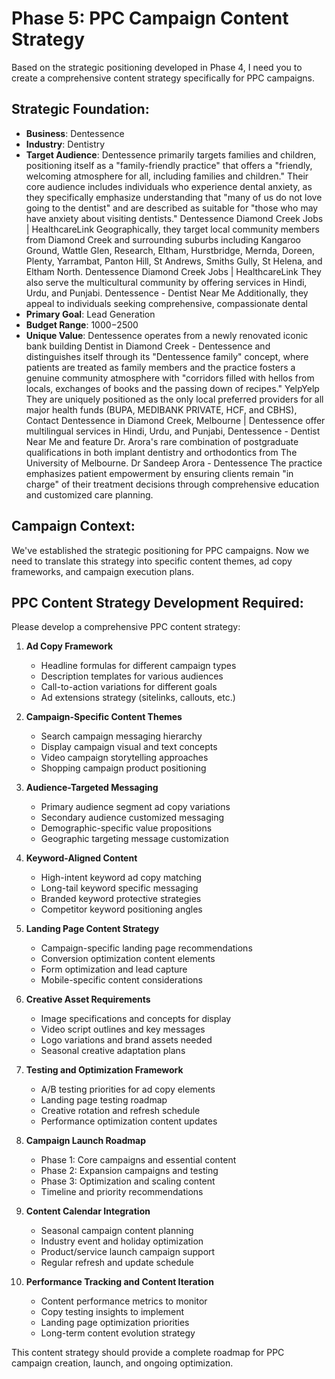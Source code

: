 # Phase 5: PPC Campaign Content Strategy

Based on the strategic positioning developed in Phase 4, I need you to create a comprehensive content strategy specifically for PPC campaigns.

## Strategic Foundation:
- **Business**: Dentessence
- **Industry**: Dentistry
- **Target Audience**: Dentessence primarily targets families and children, positioning itself as a "family-friendly practice" that offers a "friendly, welcoming atmosphere for all, including families and children." Their core audience includes individuals who experience dental anxiety, as they specifically emphasize understanding that "many of us do not love going to the dentist" and are described as suitable for "those who may have anxiety about visiting dentists." Dentessence Diamond Creek Jobs | HealthcareLink Geographically, they target local community members from Diamond Creek and surrounding suburbs including Kangaroo Ground, Wattle Glen, Research, Eltham, Hurstbridge, Mernda, Doreen, Plenty, Yarrambat, Panton Hill, St Andrews, Smiths Gully, St Helena, and Eltham North. Dentessence Diamond Creek Jobs | HealthcareLink They also serve the multicultural community by offering services in Hindi, Urdu, and Punjabi. Dentessence - Dentist Near Me Additionally, they appeal to individuals seeking comprehensive, compassionate dental
- **Primary Goal**: Lead Generation
- **Budget Range**: $1000-$2500
- **Unique Value**: Dentessence operates from a newly renovated iconic bank building Dentist in Diamond Creek - Dentessence and distinguishes itself through its "Dentessence family" concept, where patients are treated as family members and the practice fosters a genuine community atmosphere with "corridors filled with hellos from locals, exchanges of books and the passing down of recipes." YelpYelp They are uniquely positioned as the only local preferred providers for all major health funds (BUPA, MEDIBANK PRIVATE, HCF, and CBHS), Contact Dentessence in Diamond Creek, Melbourne | Dentessence offer multilingual services in Hindi, Urdu, and Punjabi, Dentessence - Dentist Near Me and feature Dr. Arora's rare combination of postgraduate qualifications in both implant dentistry and orthodontics from The University of Melbourne. Dr Sandeep Arora - Dentessence The practice emphasizes patient empowerment by ensuring clients remain "in charge" of their treatment decisions through comprehensive education and customized care planning.

## Campaign Context:
We've established the strategic positioning for PPC campaigns. Now we need to translate this strategy into specific content themes, ad copy frameworks, and campaign execution plans.

## PPC Content Strategy Development Required:

Please develop a comprehensive PPC content strategy:

1. **Ad Copy Framework**
   - Headline formulas for different campaign types
   - Description templates for various audiences
   - Call-to-action variations for different goals
   - Ad extensions strategy (sitelinks, callouts, etc.)

2. **Campaign-Specific Content Themes**
   - Search campaign messaging hierarchy
   - Display campaign visual and text concepts
   - Video campaign storytelling approaches
   - Shopping campaign product positioning

3. **Audience-Targeted Messaging**
   - Primary audience segment ad copy variations
   - Secondary audience customized messaging
   - Demographic-specific value propositions
   - Geographic targeting message customization

4. **Keyword-Aligned Content**
   - High-intent keyword ad copy matching
   - Long-tail keyword specific messaging
   - Branded keyword protective strategies
   - Competitor keyword positioning angles

5. **Landing Page Content Strategy**
   - Campaign-specific landing page recommendations
   - Conversion optimization content elements
   - Form optimization and lead capture
   - Mobile-specific content considerations

6. **Creative Asset Requirements**
   - Image specifications and concepts for display
   - Video script outlines and key messages
   - Logo variations and brand assets needed
   - Seasonal creative adaptation plans

7. **Testing and Optimization Framework**
   - A/B testing priorities for ad copy elements
   - Landing page testing roadmap
   - Creative rotation and refresh schedule
   - Performance optimization content updates

8. **Campaign Launch Roadmap**
   - Phase 1: Core campaigns and essential content
   - Phase 2: Expansion campaigns and testing
   - Phase 3: Optimization and scaling content
   - Timeline and priority recommendations

9. **Content Calendar Integration**
   - Seasonal campaign content planning
   - Industry event and holiday optimization
   - Product/service launch campaign support
   - Regular refresh and update schedule

10. **Performance Tracking and Content Iteration**
    - Content performance metrics to monitor
    - Copy testing insights to implement
    - Landing page optimization priorities
    - Long-term content evolution strategy

This content strategy should provide a complete roadmap for PPC campaign creation, launch, and ongoing optimization.